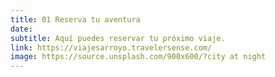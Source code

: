 ```yaml
---
title: 01 Reserva tu aventura
date:
subtitle: Aquí puedes reservar tu próximo viaje.
link: https://viajesarroyo.travelersense.com/
image: https://source.unsplash.com/900x600/?city at night
---
```

